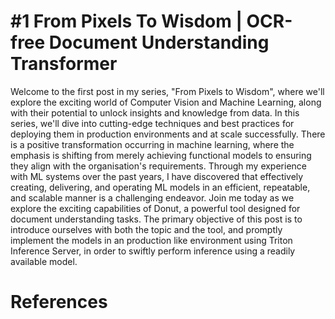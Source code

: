 # #1 From Pixels To Wisdom | OCR-free Document Understanding Transformer
Welcome to the first post in my series, "From Pixels to Wisdom", where we'll explore the exciting world of Computer Vision and Machine Learning, along with their potential to unlock insights and knowledge from data. In this series, we'll dive into cutting-edge techniques and best practices for deploying them in production environments and at scale successfully.
There is a positive transformation occurring in machine learning, where the emphasis is shifting from merely achieving functional models to ensuring they align with the organisation's requirements. Through my experience with ML systems over the past years, I have discovered that effectively creating, delivering, and operating ML models in an efficient, repeatable, and scalable manner is a challenging endeavor.
Join me today as we explore the exciting capabilities of Donut, a powerful tool designed for document understanding tasks. The primary objective of this post is to introduce ourselves with both the topic and the tool, and promptly implement the models in an production like environment using Triton Inference Server, in order to swiftly perform inference using a readily available model.

# References
